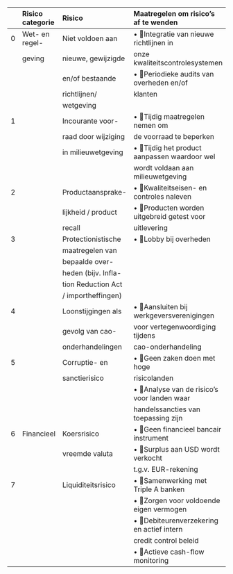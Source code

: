 |    | Risico categorie   | Risico              | Maatregelen om risico’s af te wenden         | Impact   | Waarschijn- lijkheid   |
|---:|:-------------------|:--------------------|:---------------------------------------------|:---------|:-----------------------|
|  0 | Wet- en regel-     | Niet voldoen aan    | • Integratie van nieuwe richtlijnen in      | Hoog     | Laag                   |
|    | geving             | nieuwe, gewijzigde  | onze kwaliteitscontrolesystemen              |          |                        |
|    |                    | en/of bestaande     | • Periodieke audits van overheden en/of     |          |                        |
|    |                    | richtlijnen/        | klanten                                      |          |                        |
|    |                    | wetgeving           |                                              |          |                        |
|  1 |                    | Incourante voor-    | • Tijdig maatregelen nemen om               | Hoog     | Laag                   |
|    |                    | raad door wijziging | de voorraad te beperken                      |          |                        |
|    |                    | in milieuwetgeving  | • Tijdig het product aanpassen waardoor wel |          |                        |
|    |                    |                     | wordt voldaan aan milieuwetgeving            |          |                        |
|  2 |                    | Productaansprake-   | • Kwaliteitseisen- en controles naleven     | Hoog     | Laag                   |
|    |                    | lijkheid / product  | • Producten worden uitgebreid getest voor   |          |                        |
|    |                    | recall              | uitlevering                                  |          |                        |
|  3 |                    | Protectionistische  | • Lobby bij overheden                       | Medium   | Medium                 |
|    |                    | maatregelen van     |                                              |          |                        |
|    |                    | bepaalde over-      |                                              |          |                        |
|    |                    | heden (bijv. Infla- |                                              |          |                        |
|    |                    | tion Reduction Act  |                                              |          |                        |
|    |                    | / importheffingen)  |                                              |          |                        |
|  4 |                    | Loonstijgingen als  | • Aansluiten bij werkgeversverenigingen     | Medium   | Medium                 |
|    |                    | gevolg van cao-     | voor vertegenwoordiging tijdens              |          |                        |
|    |                    | onderhandelingen    | cao-onderhandeling                           |          |                        |
|  5 |                    | Corruptie- en       | • Geen zaken doen met hoge                  | Laag     | Laag                   |
|    |                    | sanctierisico       | risicolanden                                 |          |                        |
|    |                    |                     | • Analyse van de risico’s voor landen waar  |          |                        |
|    |                    |                     | handelssancties van toepassing zijn          |          |                        |
|  6 | Financieel         | Koersrisico         | • Geen financieel bancair instrument        |          | Laag                   |
|    |                    | vreemde valuta      | • Surplus aan USD wordt verkocht            |          |                        |
|    |                    |                     | t.g.v. EUR-rekening                          |          |                        |
|  7 |                    | Liquiditeitsrisico  | • Samenwerking met Triple A banken          | Laag     | Laag                   |
|    |                    |                     | • Zorgen voor voldoende eigen vermogen      |          |                        |
|    |                    |                     | • Debiteurenverzekering en actief intern    |          |                        |
|    |                    |                     | credit control beleid                        |          |                        |
|    |                    |                     | • Actieve cash-flow monitoring              |          |                        |